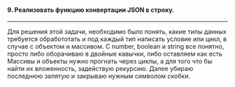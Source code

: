 <h4>9. Реализовать функцию конвертации JSON в строку.</h4>

---

Для решения этой задачи, необходимо было понять, какие типы данных требуется обработотать и под каждый тип написать условие или цикл, в случае с объектом и массивом.
С number, boolean и string все понятно, просто либо оборачиваю в двойные кавычки, либо оставляем как есть
Массивы и объекты нужно прогнать через циклы, а для того что бы найти их вложенность, задействую рекурсию.
Далее убираю последнюю запятую и закрываю нужным символом скобки.

